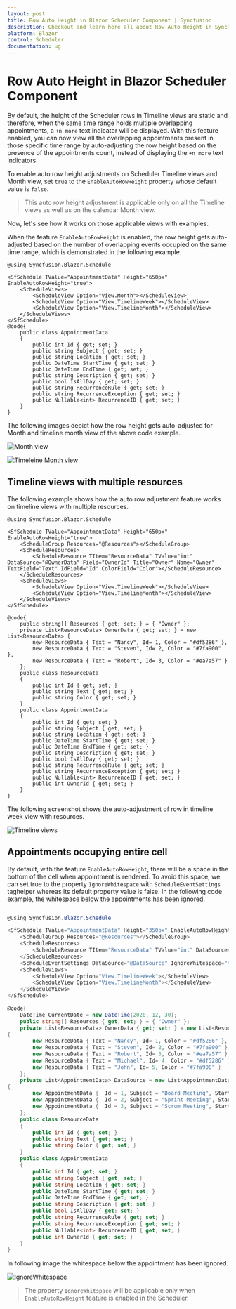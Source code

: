 ```yaml
---
layout: post
title: Row Auto Height in Blazor Scheduler Component | Syncfusion
description: Checkout and learn here all about Row Auto Height in Syncfusion Blazor Scheduler component and more.
platform: Blazor
control: Scheduler
documentation: ug
---
```


# Row Auto Height in Blazor Scheduler Component

By default, the height of the Scheduler rows in Timeline views are static and therefore, when the same time range holds multiple overlapping appointments, a `+n more` text indicator will be displayed. With this feature enabled, you can now view all the overlapping appointments present in those specific time range by auto-adjusting the row height based on the presence of the appointments count, instead of displaying the `+n more` text indicators.

To enable auto row height adjustments on Scheduler Timeline views and Month view, set `true` to the `EnableAutoRowHeight` property whose default value is `false`.

> This auto row height adjustment is applicable only on all the Timeline views as well as on the calendar Month view.

Now, let's see how it works on those applicable views with examples.

When the feature `EnableAutoRowHeight` is enabled, the row height gets auto-adjusted based on the number of overlapping events occupied on the same time range, which is demonstrated in the following example.

```cshtml
@using Syncfusion.Blazor.Schedule

<SfSchedule TValue="AppointmentData" Height="650px" EnableAutoRowHeight="true">
    <ScheduleViews>
        <ScheduleView Option="View.Month"></ScheduleView>
        <ScheduleView Option="View.TimelineWeek"></ScheduleView>
        <ScheduleView Option="View.TimelineMonth"></ScheduleView>
    </ScheduleViews>
</SfSchedule>
@code{
    public class AppointmentData
    {
        public int Id { get; set; }
        public string Subject { get; set; }
        public string Location { get; set; }
        public DateTime StartTime { get; set; }
        public DateTime EndTime { get; set; }
        public string Description { get; set; }
        public bool IsAllDay { get; set; }
        public string RecurrenceRule { get; set; }
        public string RecurrenceException { get; set; }
        public Nullable<int> RecurrenceID { get; set; }
    }
}
```

The following images depict how the row height gets auto-adjusted for Month and timeline month view of the above code example.

![Month view](images/row-auto-height.png)

![Timeleine Month view](images/timeline-month.png)

## Timeline views with multiple resources

The following example shows how the auto row adjustment feature works on timeline views with multiple resources.

```cshtml
@using Syncfusion.Blazor.Schedule

<SfSchedule TValue="AppointmentData" Height="650px" EnableAutoRowHeight="true">
    <ScheduleGroup Resources="@Resources"></ScheduleGroup>
    <ScheduleResources>
        <ScheduleResource TItem="ResourceData" TValue="int" DataSource="@OwnerData" Field="OwnerId" Title="Owner" Name="Owner" TextField="Text" IdField="Id" ColorField="Color"></ScheduleResource>
    </ScheduleResources>
    <ScheduleViews>
        <ScheduleView Option="View.TimelineWeek"></ScheduleView>
        <ScheduleView Option="View.TimelineMonth"></ScheduleView>
    </ScheduleViews>
</SfSchedule>

@code{
    public string[] Resources { get; set; } = { "Owner" };
    private List<ResourceData> OwnerData { get; set; } = new List<ResourceData> {
        new ResourceData { Text = "Nancy", Id= 1, Color = "#df5286" },
        new ResourceData { Text = "Steven", Id= 2, Color = "#7fa900" },
        new ResourceData { Text = "Robert", Id= 3, Color = "#ea7a57" }
    };
    public class ResourceData
    {
        public int Id { get; set; }
        public string Text { get; set; }
        public string Color { get; set; }
    }
    public class AppointmentData
    {
        public int Id { get; set; }
        public string Subject { get; set; }
        public string Location { get; set; }
        public DateTime StartTime { get; set; }
        public DateTime EndTime { get; set; }
        public string Description { get; set; }
        public bool IsAllDay { get; set; }
        public string RecurrenceRule { get; set; }
        public string RecurrenceException { get; set; }
        public Nullable<int> RecurrenceID { get; set; }
        public int OwnerId { get; set; }
    }
}
```

The following screenshot shows the auto-adjustment of row in timeline week view with resources.

![Timeline views](images/timeline-resource.png)

## Appointments occupying entire cell

By default, with the feature `EnableAutoRowHeight`, there will be a space in the bottom of the cell when appointment is rendered. To avoid this space, we can set true to the property `IgnoreWhitespace` with `ScheduleEventSettings` taghelper whereas its default property value is false. In the following code example, the whitespace below the appointments has been ignored.

```csharp

@using Syncfusion.Blazor.Schedule

<SfSchedule TValue="AppointmentData" Height="350px" EnableAutoRowHeight="true" @bind-SelectedDate="@CurrentDate">
    <ScheduleGroup Resources="@Resources"></ScheduleGroup>
    <ScheduleResources>
        <ScheduleResource TItem="ResourceData" TValue="int" DataSource="@OwnerData" Field="OwnerId" Title="Owner" Name="Owner" TextField="Text" IdField="Id" ColorField="Color"></ScheduleResource>
    </ScheduleResources>
    <ScheduleEventSettings DataSource="@DataSource" IgnoreWhitespace="true"></ScheduleEventSettings>
    <ScheduleViews>
        <ScheduleView Option="View.TimelineWeek"></ScheduleView>
        <ScheduleView Option="View.TimelineMonth"></ScheduleView>
    </ScheduleViews>
</SfSchedule>

@code{
    DateTime CurrentDate = new DateTime(2020, 12, 30);
    public string[] Resources { get; set; } = { "Owner" };
    private List<ResourceData> OwnerData { get; set; } = new List<ResourceData>
{
        new ResourceData { Text = "Nancy", Id= 1, Color = "#df5286" },
        new ResourceData { Text = "Steven", Id= 2, Color = "#7fa900" },
        new ResourceData { Text = "Robert", Id= 3, Color = "#ea7a57" },
        new ResourceData { Text = "Michael", Id= 4, Color = "#df5286" },
        new ResourceData { Text = "John", Id= 5, Color = "#7fa900" }
    };
    private List<AppointmentData> DataSource = new List<AppointmentData>
{
        new AppointmentData {  Id = 1, Subject = "Board Meeting", StartTime = new DateTime(2020, 12, 30, 9, 0, 0), EndTime = new DateTime(2020, 12, 30, 11, 0, 0), OwnerId = 1},
        new AppointmentData {  Id = 2, Subject = "Sprint Meeting", StartTime = new DateTime(2020, 12, 30, 9, 30, 0), EndTime = new DateTime(2020, 12, 30, 11, 30, 0), OwnerId = 2},
        new AppointmentData {  Id = 3, Subject = "Scrum Meeting", StartTime = new DateTime(2020, 12, 30, 10, 0, 0), EndTime = new DateTime(2020, 12, 30, 12, 0, 0), OwnerId = 3}
    };
    public class ResourceData
    {
        public int Id { get; set; }
        public string Text { get; set; }
        public string Color { get; set; }
    }
    public class AppointmentData
    {
        public int Id { get; set; }
        public string Subject { get; set; }
        public string Location { get; set; }
        public DateTime StartTime { get; set; }
        public DateTime EndTime { get; set; }
        public string Description { get; set; }
        public bool IsAllDay { get; set; }
        public string RecurrenceRule { get; set; }
        public string RecurrenceException { get; set; }
        public Nullable<int> RecurrenceID { get; set; }
        public int OwnerId { get; set; }
    }
}
```

In following image the whitespace below the appointment has been ignored.

![IgnoreWhitespace](images/ignore-whitespace.png)

> The property `IgnoreWhitspace` will be applicable only when `EnableAutoRowHeight` feature is enabled in the Scheduler.